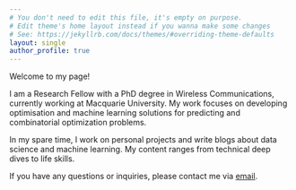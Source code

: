```yaml
---
# You don't need to edit this file, it's empty on purpose.
# Edit theme's home layout instead if you wanna make some changes
# See: https://jekyllrb.com/docs/themes/#overriding-theme-defaults
layout: single
author_profile: true
---
```

Welcome to my page!

I am a Research Fellow with a PhD degree in Wireless Communications, currently working at Macquarie University. My work focuses on developing optimisation and machine learning solutions for predicting and combinatorial optimization problems.

In my spare time, I work on personal projects and write blogs about data science and machine learning. My content ranges from technical deep dives to life skills.

If you have any questions or inquiries, please contact me via [email](mailto:tungvu.telecom@gmail.com)<i class="fa-thin fa-envelope"></i>.
